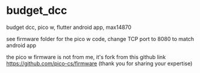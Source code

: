 # budget_dcc
budget dcc, pico w, flutter android app, max14870

see firmware folder for the pico w code, change TCP port to 8080 to match android app

the pico w firmware is not from me, it's fork from this github link https://github.com/pico-cs/firmware (thank you for sharing your expertise)


